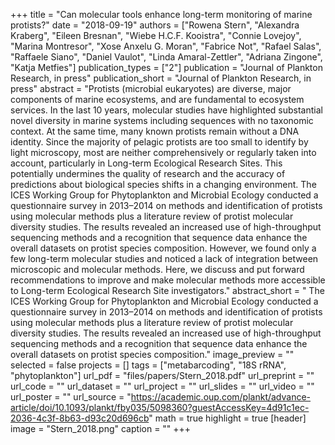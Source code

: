 +++
title = "Can molecular tools enhance long-term monitoring of marine protists?"
date = "2018-09-19"
authors = ["Rowena Stern", "Alexandra Kraberg", "Eileen Bresnan", "Wiebe H.C.F. Kooistra", "Connie Lovejoy", "Marina Montresor", "Xose Anxelu G. Moran", "Fabrice Not", "Rafael Salas", "Raffaele Siano", "Daniel Vaulot", "Linda Amaral-Zettler", "Adriana Zingone", "Katja Metfies"]
publication_types = ["2"]
publication = "Journal of Plankton Research, in press"
publication_short = "Journal of Plankton Research, in press"
abstract = "Protists (microbial eukaryotes) are diverse, major components of marine ecosystems, and are fundamental to ecosystem services. In the last 10 years, molecular studies have highlighted substantial novel diversity in marine systems including sequences with no taxonomic context. At the same time, many known protists remain without a DNA identity. Since the majority of pelagic protists are too small to identify by light microscopy, most are neither comprehensively or regularly taken into account, particularly in Long-term Ecological Research Sites. This potentially undermines the quality of research and the accuracy of predictions about biological species shifts in a changing environment. The ICES Working Group for Phytoplankton and Microbial Ecology conducted a questionnaire survey in 2013–2014 on methods and identification of protists using molecular methods plus a literature review of protist molecular diversity studies. The results revealed an increased use of high-throughput sequencing methods and a recognition that sequence data enhance the overall datasets on protist species composition. However, we found only a few long-term molecular studies and noticed a lack of integration between microscopic and molecular methods. Here, we discuss and put forward recommendations to improve and make molecular methods more accessible to Long-term Ecological Research Site investigators."
abstract_short = " The ICES Working Group for Phytoplankton and Microbial Ecology conducted a questionnaire survey in 2013–2014 on methods and identification of protists using molecular methods plus a literature review of protist molecular diversity studies. The results revealed an increased use of high-throughput sequencing methods and a recognition that sequence data enhance the overall datasets on protist species composition."
image_preview = ""
selected = false
projects = []
tags = ["metabarcoding", "18S rRNA", "phytoplankton"]
url_pdf = "files/papers/Stern_2018.pdf"
url_preprint = ""
url_code = ""
url_dataset = ""
url_project = ""
url_slides = ""
url_video = ""
url_poster = ""
url_source = "https://academic.oup.com/plankt/advance-article/doi/10.1093/plankt/fby035/5098360?guestAccessKey=4d91c1ec-2036-4c3f-8b63-d93c20d696cb"
math = true
highlight = true
[header]
image = "Stern_2018.png"
caption = ""
+++
